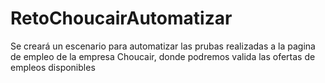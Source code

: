 # RetoChoucairAutomatizar
Se creará un escenario para automatizar las prubas realizadas a  la pagina de empleo de la empresa Choucair, donde podremos valida las ofertas de empleos disponibles
